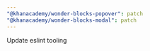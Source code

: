 ```yaml
---
"@khanacademy/wonder-blocks-popover": patch
"@khanacademy/wonder-blocks-modal": patch
---
```


Update eslint tooling

